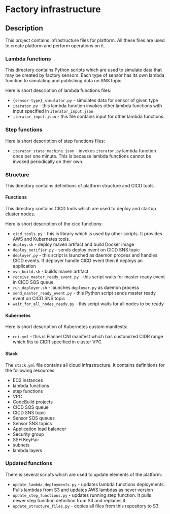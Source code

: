 # Factory infrastructure

## Description

This project contains infrastructure files for platform. All these files are used to create platform and perform operations on it. 

### Lambda functions

This directory contains Python scripts which are used to simulate data that may be created by factory sensors. Each type of sensor has its own lambda function to simulating and publishing data on SNS topic.

Here is short description of lambda functions files:
* `{sensor-type}_simulator.py` - simulates data for sensor of given type
* `iterator.py` - this lambda function invokes other lambda functions with input specified in `iterator_input.json` 
* `iterator_input.json` - this file contains input for other lambda functions. 

### Step functions 

Here is short description of step functions files:
* `iterator_state_machine.json` - invokes `iterator.py` lambda function once per one minute. This is because lambda functions cannot be invoked periodically on their own.

### Structure

This directory contains definitions of platform structure and CICD tools.

#### Functions

This directory contains CICD tools which are used to deploy and startup cluster nodes.

Here is short description of the cicd functions:
* `cicd_tools.py` - this is library which is used by other scripts. It provides AWS and Kubernetes tools.
* `deploy.sh` - deploy maven artifact and build Docker image
* `deploy_notifier.py` - sends deploy event on CICD SNS topic
* `deployer.py` - this script is launched as daemon process and handles CICD events. If deployer handle CICD event then it deploys an application
* `mvn_build.sh` - builds maven artifact
* `receive_master_ready_event.py` - this script waits for master ready event in CICD SQS queue
* `run_deployer.sh` - launches `deployer.py` as daemon process
* `send_master_ready_event.py` - this Python script sends master ready event on CICD SNS topic
* `wait_for_all_nodes_ready.py` - this script waits for all nodes to be ready

#### Kubernetes

Here is short description of Kubernetes custom manifests:
* `cni.yml` - this is Flannel CNI manifest which has customized CIDR range which fits to CIDR specified in cluster VPC

#### Stack

The `stack.yml` file contains all cloud infrastructure. It contains definitions for the following resources:
* EC2 instances 
* lambda functions 
* step functions 
* VPC 
* CodeBuild projects
* CICD SQS queue
* CICD SNS topic
* Sensor SQS queues
* Sensor SNS topics
* Application load balancer
* Security group
* SSH KeyPair
* subnets
* lambda layers

### Updated functions

There is several scripts which are used to update elements of the platform:
* `update_lambda_deployments.py` - updates lambda functions deployments. Pulls lambdas from S3 and updates AWS lambdas as never version
* `update_step_functions.py` - updates running step function. It pulls newer step function definition from S3 and replaces it.
* `update_structure_files.py` - copies all files from this repository to S3 

